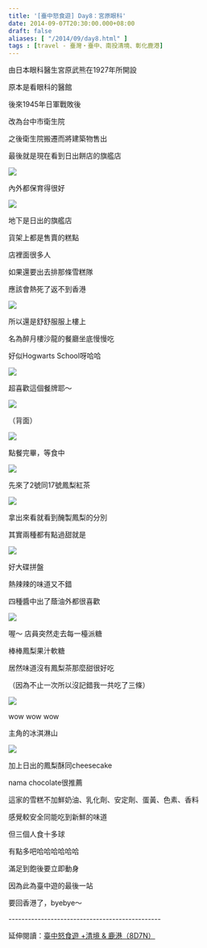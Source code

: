 ```yaml
---
title: '[臺中怒食遊] Day8：宮原眼科'
date: 2014-09-07T20:30:00.000+08:00
draft: false
aliases: [ "/2014/09/day8.html" ]
tags : [travel - 臺灣・臺中、南投清境、彰化鹿港]
---
```


由日本眼科醫生宮原武熊在1927年所開設  

原本是看眼科的醫館

後來1945年日軍戰敗後

改為台中市衛生院

之後衛生院搬遷而將建築物售出

最後就是現在看到日出餅店的旗艦店

[![](https://4.bp.blogspot.com/-iL4DboGQHKs/XExPo1fjvCI/AAAAAAAAG1E/XXxrBF67g8cMUHzPV588ImrgyB9bcccVACLcBGAs/s640/14967398678_d70b169e49_z.jpg)](https://4.bp.blogspot.com/-iL4DboGQHKs/XExPo1fjvCI/AAAAAAAAG1E/XXxrBF67g8cMUHzPV588ImrgyB9bcccVACLcBGAs/s1600/14967398678_d70b169e49_z.jpg)

內外都保育得很好

[![](https://2.bp.blogspot.com/-bew2GRaSeFM/XExPs0CeixI/AAAAAAAAG1M/fp5BopLF_40uLMt6DMEuVFxSfMpgqFq9gCLcBGAs/s640/14967421008_20fd323d9b_z.jpg)](https://2.bp.blogspot.com/-bew2GRaSeFM/XExPs0CeixI/AAAAAAAAG1M/fp5BopLF_40uLMt6DMEuVFxSfMpgqFq9gCLcBGAs/s1600/14967421008_20fd323d9b_z.jpg)

地下是日出的旗艦店

貨架上都是售賣的糕點

店裡面很多人

如果還要出去排那條雪糕隊

應該會熱死了返不到香港

[![](https://1.bp.blogspot.com/-BXnzBRg59No/XExPxTxyIEI/AAAAAAAAG1Q/iFn12IMQyuUpy6KShuPLQNh7p1UV0vviQCLcBGAs/s640/15150980991_33d08977a5_z.jpg)](https://1.bp.blogspot.com/-BXnzBRg59No/XExPxTxyIEI/AAAAAAAAG1Q/iFn12IMQyuUpy6KShuPLQNh7p1UV0vviQCLcBGAs/s1600/15150980991_33d08977a5_z.jpg)

所以還是舒舒服服上樓上

名為醉月樓沙龍的餐廳坐底慢慢吃

好似Hogwarts School呀哈哈

[![](https://4.bp.blogspot.com/-xyea7sCXwxs/XExP2WYx9jI/AAAAAAAAG1U/0GF8PTV-5Fsk7RmRwFfHpDXVUQgw2mbtQCLcBGAs/s640/15151029571_5a4f592467_z.jpg)](https://4.bp.blogspot.com/-xyea7sCXwxs/XExP2WYx9jI/AAAAAAAAG1U/0GF8PTV-5Fsk7RmRwFfHpDXVUQgw2mbtQCLcBGAs/s1600/15151029571_5a4f592467_z.jpg)

超喜歡這個餐牌耶～

[![](https://3.bp.blogspot.com/-_mkGVyePBwE/XExP6zrp7HI/AAAAAAAAG1c/Yicy5bqfovc5zp1zatGXUGqYQZWFiSGXACLcBGAs/s640/15130958796_5be68202c2_z.jpg)](https://3.bp.blogspot.com/-_mkGVyePBwE/XExP6zrp7HI/AAAAAAAAG1c/Yicy5bqfovc5zp1zatGXUGqYQZWFiSGXACLcBGAs/s1600/15130958796_5be68202c2_z.jpg)

（背面）

[![](https://1.bp.blogspot.com/-ElbVxVI4i3k/XExP-09inEI/AAAAAAAAG1k/rTEEN6PE9wwaKmXXB6d_L0FQzGYMUGzeACLcBGAs/s640/15153979245_8e8ed1bb76_z.jpg)](https://1.bp.blogspot.com/-ElbVxVI4i3k/XExP-09inEI/AAAAAAAAG1k/rTEEN6PE9wwaKmXXB6d_L0FQzGYMUGzeACLcBGAs/s1600/15153979245_8e8ed1bb76_z.jpg)

點餐完畢，等食中

[![](https://1.bp.blogspot.com/-oLt_CE9Sghs/XExQDCWbsBI/AAAAAAAAG1s/itlJ-gSMe0AZxqB0AuSWh1qqwvD_RBqVwCLcBGAs/s640/15153615172_173b7886a5_z.jpg)](https://1.bp.blogspot.com/-oLt_CE9Sghs/XExQDCWbsBI/AAAAAAAAG1s/itlJ-gSMe0AZxqB0AuSWh1qqwvD_RBqVwCLcBGAs/s1600/15153615172_173b7886a5_z.jpg)

先來了2號同17號鳳梨紅茶

[![](https://3.bp.blogspot.com/-PqVnKpYxBzw/XExQHWw0JhI/AAAAAAAAG1w/qHzi8u7hshcHA2NxJVK6e6EoIq8rkgFXgCLcBGAs/s640/15130932496_7811e16221_z.jpg)](https://3.bp.blogspot.com/-PqVnKpYxBzw/XExQHWw0JhI/AAAAAAAAG1w/qHzi8u7hshcHA2NxJVK6e6EoIq8rkgFXgCLcBGAs/s1600/15130932496_7811e16221_z.jpg)

拿出來看就看到醃製鳳梨的分別

其實兩種都有點過甜就是

[![](https://3.bp.blogspot.com/-G4M1b1AEnJQ/XExQMDfcPaI/AAAAAAAAG14/JFbyTWYjgkIul8s-EtkCG8Dw42Q2pVT0ACLcBGAs/s640/14967206389_73ca2d3d7a_z.jpg)](https://3.bp.blogspot.com/-G4M1b1AEnJQ/XExQMDfcPaI/AAAAAAAAG14/JFbyTWYjgkIul8s-EtkCG8Dw42Q2pVT0ACLcBGAs/s1600/14967206389_73ca2d3d7a_z.jpg)

好大碟拼盤

熱辣辣的味道又不錯

四種醬中出了蔭油外都很喜歡

[![](https://3.bp.blogspot.com/-_SNjtP85GWA/XExQRsQZ3iI/AAAAAAAAG18/H8u2bLeqodQ39GcbkiePrPfAC6huBa1KQCLcBGAs/s640/15130899606_73c9c004d4_z.jpg)](https://3.bp.blogspot.com/-_SNjtP85GWA/XExQRsQZ3iI/AAAAAAAAG18/H8u2bLeqodQ39GcbkiePrPfAC6huBa1KQCLcBGAs/s1600/15130899606_73c9c004d4_z.jpg)

喔～ 店員突然走去每一檯派糖

棒棒鳳梨果汁軟糖

居然味道沒有鳳梨茶那麼甜很好吃

（因為不止一次所以沒記錯我一共吃了三條）

[![](https://2.bp.blogspot.com/-vwN4hC1RZsI/XExQVMF8A2I/AAAAAAAAG2E/c3wS2RGHGoE_OzXHY3CJbVNUkzfsCJxugCLcBGAs/s640/14967214279_024eb4538f_z.jpg)](https://2.bp.blogspot.com/-vwN4hC1RZsI/XExQVMF8A2I/AAAAAAAAG2E/c3wS2RGHGoE_OzXHY3CJbVNUkzfsCJxugCLcBGAs/s1600/14967214279_024eb4538f_z.jpg)

wow wow wow

主角的冰淇淋山

[![](https://4.bp.blogspot.com/-cVV5DdpMj1A/XExQZ2vkWzI/AAAAAAAAG2M/f40_MDyMBJkd-UJC0Js8R53j5tgPiAfgQCLcBGAs/s640/15150947191_932fee6912_z.jpg)](https://4.bp.blogspot.com/-cVV5DdpMj1A/XExQZ2vkWzI/AAAAAAAAG2M/f40_MDyMBJkd-UJC0Js8R53j5tgPiAfgQCLcBGAs/s1600/15150947191_932fee6912_z.jpg)

加上日出的鳳梨酥同cheesecake

nama chocolate很推薦

這家的雪糕不加鮮奶油、乳化劑、安定劑、蛋黃、色素、香料

感覺較安全同能吃到新鮮的味道

但三個人食十多球

有點多吧哈哈哈哈哈哈

  

滿足到飽後要立即動身

因為此為臺中遊的最後一站

要回香港了，byebye～  
  
\-----------------------------------------------  
  
延伸閱讀：[臺中怒食遊 +清境 & 鹿港（8D7N）](http://www.hidie.net/2014/09/8d7n.html)